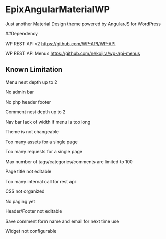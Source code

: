 # EpixAngularMaterialWP
Just another Material Design theme powered by AngularJS for WordPress

##Dependency

WP REST API v2 https://github.com/WP-API/WP-API

WP REST API Menus https://github.com/nekojira/wp-api-menus

## Known Limitation

Menu nest depth up to 2

No admin bar

No php header footer

Comment nest depth up to 2

Nav bar lack of width if menu is too long

Theme is not changeable

Too many assets for a single page

Too many requests for a single page

Max number of tags/categories/comments are limited to 100

Page title not editable

Too many internal call for rest api

CSS not organized

No paging yet

Header/Footer not editable

Save comment form name and email for next time use

Widget not configurable
